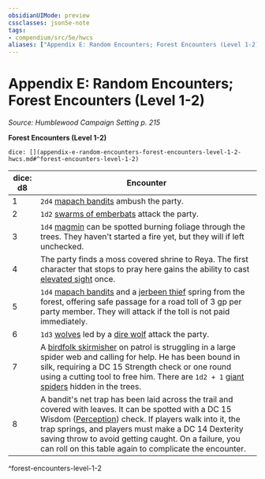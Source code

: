 ```yaml
---
obsidianUIMode: preview
cssclasses: json5e-note
tags:
- compendium/src/5e/hwcs
aliases: ["Appendix E: Random Encounters; Forest Encounters (Level 1-2)"]
---
```

# Appendix E: Random Encounters; Forest Encounters (Level 1-2)
*Source: Humblewood Campaign Setting p. 215* 

**Forest Encounters (Level 1-2)**

`dice: [](appendix-e-random-encounters-forest-encounters-level-1-2-hwcs.md#^forest-encounters-level-1-2)`

| dice: d8 | Encounter |
|----------|-----------|
| 1 | `2d4` [mapach bandits](Mechanics/bestiary/humanoid/mapach-bandit-hwcs.md) ambush the party. |
| 2 | `1d2` [swarms of emberbats](Mechanics/bestiary/beast/swarm-of-emberbats-hwcs.md) attack the party. |
| 3 | `1d4` [magmin](Mechanics/bestiary/elemental/magmin.md) can be spotted burning foliage through the trees. They haven't started a fire yet, but they will if left unchecked. |
| 4 | The party finds a moss covered shrine to Reya. The first character that stops to pray here gains the ability to cast [elevated sight](Mechanics/spells/elevated-sight-hwcs.md) once. |
| 5 | `1d4` [mapach bandits](Mechanics/bestiary/humanoid/mapach-bandit-hwcs.md) and a [jerbeen thief](Mechanics/bestiary/humanoid/jerbeen-thief-hwcs.md) spring from the forest, offering safe passage for a road toll of 3 gp per party member. They will attack if the toll is not paid immediately. |
| 6 | `1d3` [wolves](Mechanics/bestiary/beast/wolf.md) led by a [dire wolf](Mechanics/bestiary/beast/dire-wolf.md) attack the party. |
| 7 | A [birdfolk skirmisher](Mechanics/bestiary/humanoid/birdfolk-skirmisher-hwcs.md) on patrol is struggling in a large spider web and calling for help. He has been bound in silk, requiring a DC 15 Strength check or one round using a cutting tool to free him. There are `1d2 + 1` [giant spiders](Mechanics/bestiary/beast/giant-spider.md) hidden in the trees. |
| 8 | A bandit's net trap has been laid across the trail and covered with leaves. It can be spotted with a DC 15 Wisdom ([Perception](Mechanics/Rules/skills.md#Perception)) check. If players walk into it, the trap springs, and players must make a DC 14 Dexterity saving throw to avoid getting caught. On a failure, you can roll on this table again to complicate the encounter. |
^forest-encounters-level-1-2